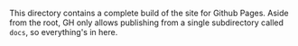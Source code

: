 This directory contains a complete build of the site for Github Pages.
Aside from the root, GH only allows publishing from a single subdirectory
called `docs`, so everything's in here.
